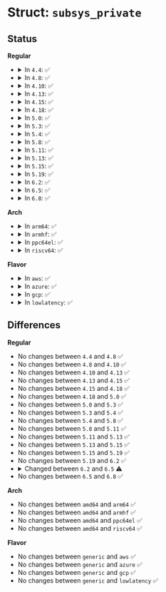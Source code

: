 # Struct: <code>subsys_private</code>

## Status
<b>Regular</b>
<ul>
<li>
<details>
<summary>In <code>4.4</code>: ✅</summary>

```c
struct subsys_private {
    struct kset subsys;
    struct kset *devices_kset;
    struct list_head interfaces;
    struct mutex mutex;
    struct kset *drivers_kset;
    struct klist klist_devices;
    struct klist klist_drivers;
    struct blocking_notifier_head bus_notifier;
    unsigned int drivers_autoprobe;
    struct bus_type *bus;
    struct kset glue_dirs;
    struct class *class;
};
```
</details>
</li>
<li>
<details>
<summary>In <code>4.8</code>: ✅</summary>

```c
struct subsys_private {
    struct kset subsys;
    struct kset *devices_kset;
    struct list_head interfaces;
    struct mutex mutex;
    struct kset *drivers_kset;
    struct klist klist_devices;
    struct klist klist_drivers;
    struct blocking_notifier_head bus_notifier;
    unsigned int drivers_autoprobe;
    struct bus_type *bus;
    struct kset glue_dirs;
    struct class *class;
};
```
</details>
</li>
<li>
<details>
<summary>In <code>4.10</code>: ✅</summary>

```c
struct subsys_private {
    struct kset subsys;
    struct kset *devices_kset;
    struct list_head interfaces;
    struct mutex mutex;
    struct kset *drivers_kset;
    struct klist klist_devices;
    struct klist klist_drivers;
    struct blocking_notifier_head bus_notifier;
    unsigned int drivers_autoprobe;
    struct bus_type *bus;
    struct kset glue_dirs;
    struct class *class;
};
```
</details>
</li>
<li>
<details>
<summary>In <code>4.13</code>: ✅</summary>

```c
struct subsys_private {
    struct kset subsys;
    struct kset *devices_kset;
    struct list_head interfaces;
    struct mutex mutex;
    struct kset *drivers_kset;
    struct klist klist_devices;
    struct klist klist_drivers;
    struct blocking_notifier_head bus_notifier;
    unsigned int drivers_autoprobe;
    struct bus_type *bus;
    struct kset glue_dirs;
    struct class *class;
};
```
</details>
</li>
<li>
<details>
<summary>In <code>4.15</code>: ✅</summary>

```c
struct subsys_private {
    struct kset subsys;
    struct kset *devices_kset;
    struct list_head interfaces;
    struct mutex mutex;
    struct kset *drivers_kset;
    struct klist klist_devices;
    struct klist klist_drivers;
    struct blocking_notifier_head bus_notifier;
    unsigned int drivers_autoprobe;
    struct bus_type *bus;
    struct kset glue_dirs;
    struct class *class;
};
```
</details>
</li>
<li>
<details>
<summary>In <code>4.18</code>: ✅</summary>

```c
struct subsys_private {
    struct kset subsys;
    struct kset *devices_kset;
    struct list_head interfaces;
    struct mutex mutex;
    struct kset *drivers_kset;
    struct klist klist_devices;
    struct klist klist_drivers;
    struct blocking_notifier_head bus_notifier;
    unsigned int drivers_autoprobe;
    struct bus_type *bus;
    struct kset glue_dirs;
    struct class *class;
};
```
</details>
</li>
<li>
<details>
<summary>In <code>5.0</code>: ✅</summary>

```c
struct subsys_private {
    struct kset subsys;
    struct kset *devices_kset;
    struct list_head interfaces;
    struct mutex mutex;
    struct kset *drivers_kset;
    struct klist klist_devices;
    struct klist klist_drivers;
    struct blocking_notifier_head bus_notifier;
    unsigned int drivers_autoprobe;
    struct bus_type *bus;
    struct kset glue_dirs;
    struct class *class;
};
```
</details>
</li>
<li>
<details>
<summary>In <code>5.3</code>: ✅</summary>

```c
struct subsys_private {
    struct kset subsys;
    struct kset *devices_kset;
    struct list_head interfaces;
    struct mutex mutex;
    struct kset *drivers_kset;
    struct klist klist_devices;
    struct klist klist_drivers;
    struct blocking_notifier_head bus_notifier;
    unsigned int drivers_autoprobe;
    struct bus_type *bus;
    struct kset glue_dirs;
    struct class *class;
};
```
</details>
</li>
<li>
<details>
<summary>In <code>5.4</code>: ✅</summary>

```c
struct subsys_private {
    struct kset subsys;
    struct kset *devices_kset;
    struct list_head interfaces;
    struct mutex mutex;
    struct kset *drivers_kset;
    struct klist klist_devices;
    struct klist klist_drivers;
    struct blocking_notifier_head bus_notifier;
    unsigned int drivers_autoprobe;
    struct bus_type *bus;
    struct kset glue_dirs;
    struct class *class;
};
```
</details>
</li>
<li>
<details>
<summary>In <code>5.8</code>: ✅</summary>

```c
struct subsys_private {
    struct kset subsys;
    struct kset *devices_kset;
    struct list_head interfaces;
    struct mutex mutex;
    struct kset *drivers_kset;
    struct klist klist_devices;
    struct klist klist_drivers;
    struct blocking_notifier_head bus_notifier;
    unsigned int drivers_autoprobe;
    struct bus_type *bus;
    struct kset glue_dirs;
    struct class *class;
};
```
</details>
</li>
<li>
<details>
<summary>In <code>5.11</code>: ✅</summary>

```c
struct subsys_private {
    struct kset subsys;
    struct kset *devices_kset;
    struct list_head interfaces;
    struct mutex mutex;
    struct kset *drivers_kset;
    struct klist klist_devices;
    struct klist klist_drivers;
    struct blocking_notifier_head bus_notifier;
    unsigned int drivers_autoprobe;
    struct bus_type *bus;
    struct kset glue_dirs;
    struct class *class;
};
```
</details>
</li>
<li>
<details>
<summary>In <code>5.13</code>: ✅</summary>

```c
struct subsys_private {
    struct kset subsys;
    struct kset *devices_kset;
    struct list_head interfaces;
    struct mutex mutex;
    struct kset *drivers_kset;
    struct klist klist_devices;
    struct klist klist_drivers;
    struct blocking_notifier_head bus_notifier;
    unsigned int drivers_autoprobe;
    struct bus_type *bus;
    struct kset glue_dirs;
    struct class *class;
};
```
</details>
</li>
<li>
<details>
<summary>In <code>5.15</code>: ✅</summary>

```c
struct subsys_private {
    struct kset subsys;
    struct kset *devices_kset;
    struct list_head interfaces;
    struct mutex mutex;
    struct kset *drivers_kset;
    struct klist klist_devices;
    struct klist klist_drivers;
    struct blocking_notifier_head bus_notifier;
    unsigned int drivers_autoprobe;
    struct bus_type *bus;
    struct kset glue_dirs;
    struct class *class;
};
```
</details>
</li>
<li>
<details>
<summary>In <code>5.19</code>: ✅</summary>

```c
struct subsys_private {
    struct kset subsys;
    struct kset *devices_kset;
    struct list_head interfaces;
    struct mutex mutex;
    struct kset *drivers_kset;
    struct klist klist_devices;
    struct klist klist_drivers;
    struct blocking_notifier_head bus_notifier;
    unsigned int drivers_autoprobe;
    struct bus_type *bus;
    struct kset glue_dirs;
    struct class *class;
};
```
</details>
</li>
<li>
<details>
<summary>In <code>6.2</code>: ✅</summary>

```c
struct subsys_private {
    struct kset subsys;
    struct kset *devices_kset;
    struct list_head interfaces;
    struct mutex mutex;
    struct kset *drivers_kset;
    struct klist klist_devices;
    struct klist klist_drivers;
    struct blocking_notifier_head bus_notifier;
    unsigned int drivers_autoprobe;
    struct bus_type *bus;
    struct kset glue_dirs;
    struct class *class;
};
```
</details>
</li>
<li>
<details>
<summary>In <code>6.5</code>: ✅</summary>

```c
struct subsys_private {
    struct kset subsys;
    struct kset *devices_kset;
    struct list_head interfaces;
    struct mutex mutex;
    struct kset *drivers_kset;
    struct klist klist_devices;
    struct klist klist_drivers;
    struct blocking_notifier_head bus_notifier;
    unsigned int drivers_autoprobe;
    const struct bus_type *bus;
    struct device *dev_root;
    struct kset glue_dirs;
    const struct class *class;
    struct lock_class_key lock_key;
};
```
</details>
</li>
<li>
<details>
<summary>In <code>6.8</code>: ✅</summary>

```c
struct subsys_private {
    struct kset subsys;
    struct kset *devices_kset;
    struct list_head interfaces;
    struct mutex mutex;
    struct kset *drivers_kset;
    struct klist klist_devices;
    struct klist klist_drivers;
    struct blocking_notifier_head bus_notifier;
    unsigned int drivers_autoprobe;
    const struct bus_type *bus;
    struct device *dev_root;
    struct kset glue_dirs;
    const struct class *class;
    struct lock_class_key lock_key;
};
```
</details>
</li>
</ul>
<b>Arch</b>
<ul>
<li>
<details>
<summary>In <code>arm64</code>: ✅</summary>

```c
struct subsys_private {
    struct kset subsys;
    struct kset *devices_kset;
    struct list_head interfaces;
    struct mutex mutex;
    struct kset *drivers_kset;
    struct klist klist_devices;
    struct klist klist_drivers;
    struct blocking_notifier_head bus_notifier;
    unsigned int drivers_autoprobe;
    struct bus_type *bus;
    struct kset glue_dirs;
    struct class *class;
};
```
</details>
</li>
<li>
<details>
<summary>In <code>armhf</code>: ✅</summary>

```c
struct subsys_private {
    struct kset subsys;
    struct kset *devices_kset;
    struct list_head interfaces;
    struct mutex mutex;
    struct kset *drivers_kset;
    struct klist klist_devices;
    struct klist klist_drivers;
    struct blocking_notifier_head bus_notifier;
    unsigned int drivers_autoprobe;
    struct bus_type *bus;
    struct kset glue_dirs;
    struct class *class;
};
```
</details>
</li>
<li>
<details>
<summary>In <code>ppc64el</code>: ✅</summary>

```c
struct subsys_private {
    struct kset subsys;
    struct kset *devices_kset;
    struct list_head interfaces;
    struct mutex mutex;
    struct kset *drivers_kset;
    struct klist klist_devices;
    struct klist klist_drivers;
    struct blocking_notifier_head bus_notifier;
    unsigned int drivers_autoprobe;
    struct bus_type *bus;
    struct kset glue_dirs;
    struct class *class;
};
```
</details>
</li>
<li>
<details>
<summary>In <code>riscv64</code>: ✅</summary>

```c
struct subsys_private {
    struct kset subsys;
    struct kset *devices_kset;
    struct list_head interfaces;
    struct mutex mutex;
    struct kset *drivers_kset;
    struct klist klist_devices;
    struct klist klist_drivers;
    struct blocking_notifier_head bus_notifier;
    unsigned int drivers_autoprobe;
    struct bus_type *bus;
    struct kset glue_dirs;
    struct class *class;
};
```
</details>
</li>
</ul>
<b>Flavor</b>
<ul>
<li>
<details>
<summary>In <code>aws</code>: ✅</summary>

```c
struct subsys_private {
    struct kset subsys;
    struct kset *devices_kset;
    struct list_head interfaces;
    struct mutex mutex;
    struct kset *drivers_kset;
    struct klist klist_devices;
    struct klist klist_drivers;
    struct blocking_notifier_head bus_notifier;
    unsigned int drivers_autoprobe;
    struct bus_type *bus;
    struct kset glue_dirs;
    struct class *class;
};
```
</details>
</li>
<li>
<details>
<summary>In <code>azure</code>: ✅</summary>

```c
struct subsys_private {
    struct kset subsys;
    struct kset *devices_kset;
    struct list_head interfaces;
    struct mutex mutex;
    struct kset *drivers_kset;
    struct klist klist_devices;
    struct klist klist_drivers;
    struct blocking_notifier_head bus_notifier;
    unsigned int drivers_autoprobe;
    struct bus_type *bus;
    struct kset glue_dirs;
    struct class *class;
};
```
</details>
</li>
<li>
<details>
<summary>In <code>gcp</code>: ✅</summary>

```c
struct subsys_private {
    struct kset subsys;
    struct kset *devices_kset;
    struct list_head interfaces;
    struct mutex mutex;
    struct kset *drivers_kset;
    struct klist klist_devices;
    struct klist klist_drivers;
    struct blocking_notifier_head bus_notifier;
    unsigned int drivers_autoprobe;
    struct bus_type *bus;
    struct kset glue_dirs;
    struct class *class;
};
```
</details>
</li>
<li>
<details>
<summary>In <code>lowlatency</code>: ✅</summary>

```c
struct subsys_private {
    struct kset subsys;
    struct kset *devices_kset;
    struct list_head interfaces;
    struct mutex mutex;
    struct kset *drivers_kset;
    struct klist klist_devices;
    struct klist klist_drivers;
    struct blocking_notifier_head bus_notifier;
    unsigned int drivers_autoprobe;
    struct bus_type *bus;
    struct kset glue_dirs;
    struct class *class;
};
```
</details>
</li>
</ul>

## Differences
<b>Regular</b>
<ul>
<li>
No changes between <code>4.4</code> and <code>4.8</code> ✅
</li>
<li>
No changes between <code>4.8</code> and <code>4.10</code> ✅
</li>
<li>
No changes between <code>4.10</code> and <code>4.13</code> ✅
</li>
<li>
No changes between <code>4.13</code> and <code>4.15</code> ✅
</li>
<li>
No changes between <code>4.15</code> and <code>4.18</code> ✅
</li>
<li>
No changes between <code>4.18</code> and <code>5.0</code> ✅
</li>
<li>
No changes between <code>5.0</code> and <code>5.3</code> ✅
</li>
<li>
No changes between <code>5.3</code> and <code>5.4</code> ✅
</li>
<li>
No changes between <code>5.4</code> and <code>5.8</code> ✅
</li>
<li>
No changes between <code>5.8</code> and <code>5.11</code> ✅
</li>
<li>
No changes between <code>5.11</code> and <code>5.13</code> ✅
</li>
<li>
No changes between <code>5.13</code> and <code>5.15</code> ✅
</li>
<li>
No changes between <code>5.15</code> and <code>5.19</code> ✅
</li>
<li>
No changes between <code>5.19</code> and <code>6.2</code> ✅
</li>
<li>
<details>
<summary>Changed between <code>6.2</code> and <code>6.5</code> ⚠️</summary>
<ul>
<li>
<b>Field added. </b>
<code>struct device *dev_root</code>
</li>
<li>
<b>Field added. </b>
<code>struct lock_class_key lock_key</code>
</li>
<li>
<b>Field type changed. </b>
<code>struct bus_type *bus</code> ➡️ <code>const struct bus_type *bus</code>
</li>
<li>
<b>Field type changed. </b>
<code>struct class *class</code> ➡️ <code>const struct class *class</code>
</li>
</ul>
</details>
</li>
<li>
No changes between <code>6.5</code> and <code>6.8</code> ✅
</li>
</ul>
<b>Arch</b>
<ul>
<li>
No changes between <code>amd64</code> and <code>arm64</code> ✅
</li>
<li>
No changes between <code>amd64</code> and <code>armhf</code> ✅
</li>
<li>
No changes between <code>amd64</code> and <code>ppc64el</code> ✅
</li>
<li>
No changes between <code>amd64</code> and <code>riscv64</code> ✅
</li>
</ul>
<b>Flavor</b>
<ul>
<li>
No changes between <code>generic</code> and <code>aws</code> ✅
</li>
<li>
No changes between <code>generic</code> and <code>azure</code> ✅
</li>
<li>
No changes between <code>generic</code> and <code>gcp</code> ✅
</li>
<li>
No changes between <code>generic</code> and <code>lowlatency</code> ✅
</li>
</ul>
